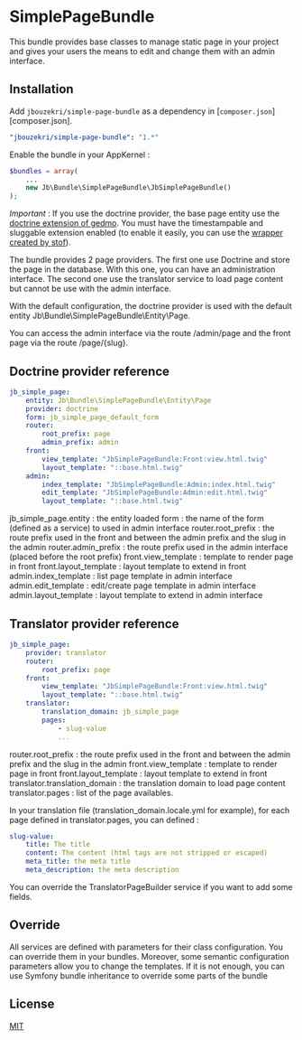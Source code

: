 SimplePageBundle
================

This bundle provides base classes to manage static page in your project and gives your users the means to edit and change them with an admin interface.

Installation
------------

Add `jbouzekri/simple-page-bundle` as a dependency in [`composer.json`][composer.json].

``` yml
"jbouzekri/simple-page-bundle": "1.*"
```

Enable the bundle in your AppKernel :

``` php
$bundles = array(
    ...
    new Jb\Bundle\SimplePageBundle\JbSimplePageBundle()
);
```

*Important* : If you use the doctrine provider, the base page entity use the [doctrine extension of gedmo](https://packagist.org/packages/gedmo/doctrine-extensions).
You must have the timestampable and sluggable extension enabled (to enable it easily, you can use the [wrapper created by stof](https://github.com/stof/StofDoctrineExtensionsBundle)).

The bundle provides 2 page providers. The first one use Doctrine and store the page in the database. With this one, you can have an administration interface. The
second one use the translator service to load page content but cannot be use with the admin interface.

With the default configuration, the doctrine provider is used with the default entity Jb\Bundle\SimplePageBundle\Entity\Page.

You can access the admin interface via the route /admin/page and the front page via the route /page/{slug}.

Doctrine provider reference
---------------------------

``` yml
jb_simple_page:
    entity: Jb\Bundle\SimplePageBundle\Entity\Page
    provider: doctrine
    form: jb_simple_page_default_form
    router:
        root_prefix: page
        admin_prefix: admin
    front:
        view_template: "JbSimplePageBundle:Front:view.html.twig"
        layout_template: "::base.html.twig"
    admin:
        index_template: "JbSimplePageBundle:Admin:index.html.twig"
        edit_template: "JbSimplePageBundle:Admin:edit.html.twig"
        layout_template: "::base.html.twig"
```

jb_simple_page.entity : the entity loaded
form : the name of the form (defined as a service) to used in admin interface
router.root_prefix : the route prefix used in the front and between the admin prefix and the slug in the admin
router.admin_prefix : the route prefix used in the admin interface (placed before the root prefix)
front.view_template : template to render page in front
front.layout_template : layout template to extend in front
admin.index_template : list page template in admin interface
admin.edit_template : edit/create page template in admin interface
admin.layout_template : layout template to extend in admin interface

Translator provider reference
---------------------------

``` yml
jb_simple_page:
    provider: translator
    router:
        root_prefix: page
    front:
        view_template: "JbSimplePageBundle:Front:view.html.twig"
        layout_template: "::base.html.twig"
    translator:
        translation_domain: jb_simple_page
        pages:
            - slug-value
            ...
```

router.root_prefix : the route prefix used in the front and between the admin prefix and the slug in the admin
front.view_template : template to render page in front
front.layout_template : layout template to extend in front
translator.translation_domain : the translation domain to load page content
translator.pages : list of the page availables.

In your translation file (translation_domain.locale.yml for example), for each page defined in translator.pages, you can defined :

``` yml
slug-value:
    title: The title
    content: The content (html tags are not stripped or escaped)
    meta_title: the meta title
    meta_description: the meta description
```

You can override the TranslatorPageBuilder service if you want to add some fields.

Override
--------

All services are defined with parameters for their class configuration. You can override them in your bundles.
Moreover, some semantic configuration parameters allow you to change the templates.
If it is not enough, you can use Symfony bundle inheritance to override some parts of the bundle

License
-------

[MIT](LICENSE)